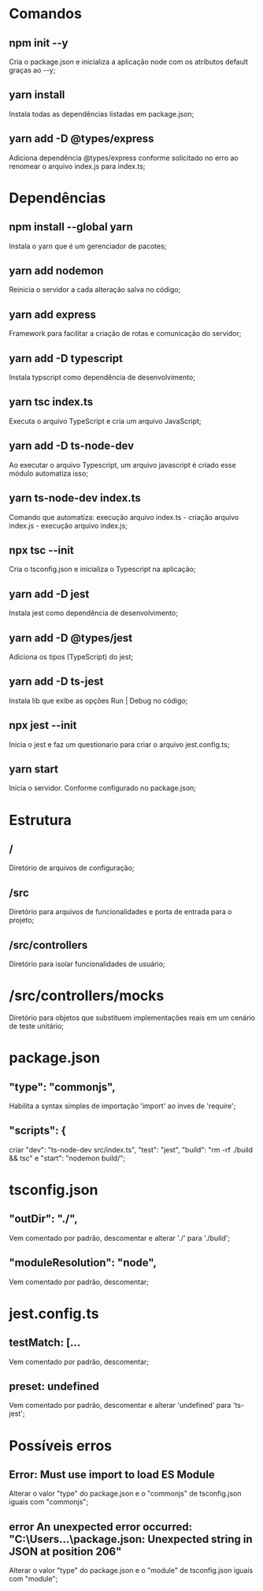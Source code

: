 # Comandos
## npm init --y
Cria o package.json e inicializa a aplicação node com os atributos default graças ao --y;

## yarn install
Instala todas as dependências listadas em package.json;

## yarn add -D @types/express
Adiciona dependência @types/express conforme solicitado no erro ao renomear o arquivo index.js para index.ts;

# Dependências
## npm install --global yarn
Instala o yarn que é um gerenciador de pacotes;

## yarn add nodemon
Reinicia o servidor a cada alteração salva no código;

## yarn add express
Framework para facilitar a criação de rotas e comunicação do servidor;

## yarn add -D typescript
Instala typscript como dependência de desenvolvimento;

## yarn tsc index.ts
Executa o arquivo TypeScript e cria um arquivo JavaScript;

## yarn add -D ts-node-dev
Ao executar o arquivo Typescript, um arquivo javascript é criado esse módulo automatiza isso;

## yarn ts-node-dev index.ts
Comando que automatiza: execução arquivo index.ts - criação arquivo index.js - execução arquivo index.js;

## npx tsc --init
Cria o tsconfig.json e inicializa o Typescript na aplicação;

## yarn add -D jest
Instala jest como dependência de desenvolvimento;

## yarn add -D @types/jest
Adiciona os tipos (TypeScript) do jest;

## yarn add -D ts-jest
Instala lib que exibe as opções Run | Debug no código;

## npx jest --init
Inicia o jest e faz um questionario para criar o arquivo jest.config.ts;

## yarn start
Inicia o servidor. Conforme configurado no package.json;

# Estrutura
## /
Diretório de arquivos de configuração;

## /src
Diretório para arquivos de funcionalidades e porta de entrada para o projeto;

## /src/controllers
Diretório para isolar funcionalidades de usuário;

# /src/controllers/mocks
Diretório para objetos que substituem implementações reais em um cenário de teste unitário;

# package.json
## "type": "commonjs",
Habilita a syntax simples de importação 'import' ao inves de 'require';

## "scripts": {
criar "dev": "ts-node-dev src/index.ts", "test": "jest", "build": "rm -rf ./build && tsc" e "start": "nodemon build/";

# tsconfig.json
## "outDir": "./",
Vem comentado por padrão, descomentar e alterar './' para './build';

## "moduleResolution": "node",
Vem comentado por padrão, descomentar;

# jest.config.ts
## testMatch: [...
Vem comentado por padrão, descomentar;

## preset: undefined
Vem comentado por padrão, descomentar e alterar 'undefined' para 'ts-jest';


# Possíveis erros
## Error: Must use import to load ES Module
Alterar o valor "type" do package.json e o "commonjs" de tsconfig.json iguais com "commonjs";

## error An unexpected error occurred: "C:\\Users...\package.json: Unexpected string in JSON at position 206"
Alterar o valor "type" do package.json e o "module" de tsconfig.json iguais com "module";

